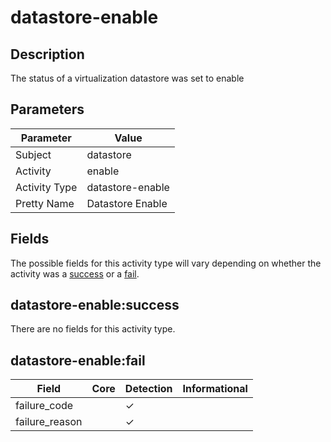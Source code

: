 datastore-enable
================

Description
-----------
The status of a virtualization datastore was set to enable

Parameters
----------
| Parameter     | Value            |
| ------------- | ---------------- |
| Subject       | datastore        |
| Activity      | enable           |
| Activity Type | datastore-enable |
| Pretty Name   | Datastore Enable |


Fields
------

The possible fields for this activity type will vary depending on whether the activity was a [success](#datastore-enablesuccess) or a [fail](#datastore-enablefail).


datastore-enable:success
------------------------

There are no fields for this activity type.


datastore-enable:fail
---------------------

| Field          | Core | Detection | Informational |
| -------------- | ---- | --------- | ------------- |
| failure_code   |      | &#10003;  |               |
| failure_reason |      | &#10003;  |               |